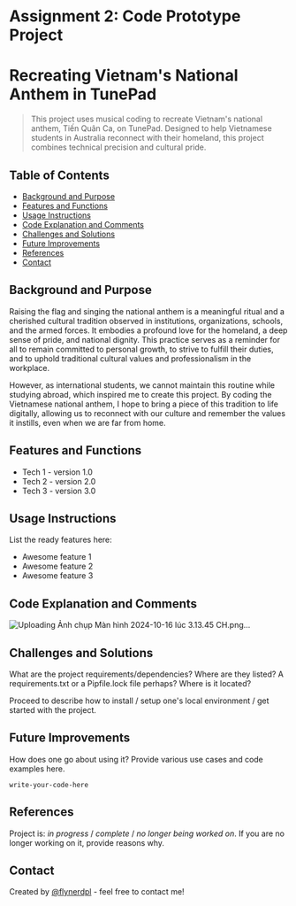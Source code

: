 # Assignment 2: Code Prototype Project 
# Recreating Vietnam's National Anthem in TunePad
> This project uses musical coding to recreate Vietnam's national anthem, Tiến Quân Ca, on TunePad. Designed to help Vietnamese students in Australia reconnect with their homeland, this project combines technical precision and cultural pride.


## Table of Contents
* [Background and Purpose](#background-and-purpose)
* [Features and Functions](#features-and-functions)
* [Usage Instructions](#usage-instructions)
* [Code Explanation and Comments](#code-explaination-and-comments)
* [Challenges and Solutions](#challenges-and-solutions)
* [Future Improvements](#future-improvements)
* [References](#references)
* [Contact](#contact)



## Background and Purpose
Raising the flag and singing the national anthem is a meaningful ritual and a cherished cultural tradition observed in institutions, organizations, schools, and the armed forces. It embodies a profound love for the homeland, a deep sense of pride, and national dignity. This practice serves as a reminder for all to remain committed to personal growth, to strive to fulfill their duties, and to uphold traditional cultural values and professionalism in the workplace.

However, as international students, we cannot maintain this routine while studying abroad, which inspired me to create this project. By coding the Vietnamese national anthem, I hope to bring a piece of this tradition to life digitally, allowing us to reconnect with our culture and remember the values it instills, even when we are far from home.


## Features and Functions
- Tech 1 - version 1.0
- Tech 2 - version 2.0
- Tech 3 - version 3.0


## Usage Instructions
List the ready features here:
- Awesome feature 1
- Awesome feature 2
- Awesome feature 3


## Code Explanation and Comments

![Uploading Ảnh chụp Màn hình 2024-10-16 lúc 3.13.45 CH.png…]()


## Challenges and Solutions
What are the project requirements/dependencies? Where are they listed? A requirements.txt or a Pipfile.lock file perhaps? Where is it located?

Proceed to describe how to install / setup one's local environment / get started with the project.


## Future Improvements
How does one go about using it?
Provide various use cases and code examples here.

`write-your-code-here`


## References
Project is: _in progress_ / _complete_ / _no longer being worked on_. If you are no longer working on it, provide reasons why.


## Contact
Created by [@flynerdpl](https://www.flynerd.pl/) - feel free to contact me!


<!-- Optional -->
<!-- ## License -->
<!-- This project is open source and available under the [... License](). -->

<!-- You don't have to include all sections - just the one's relevant to your project -->

